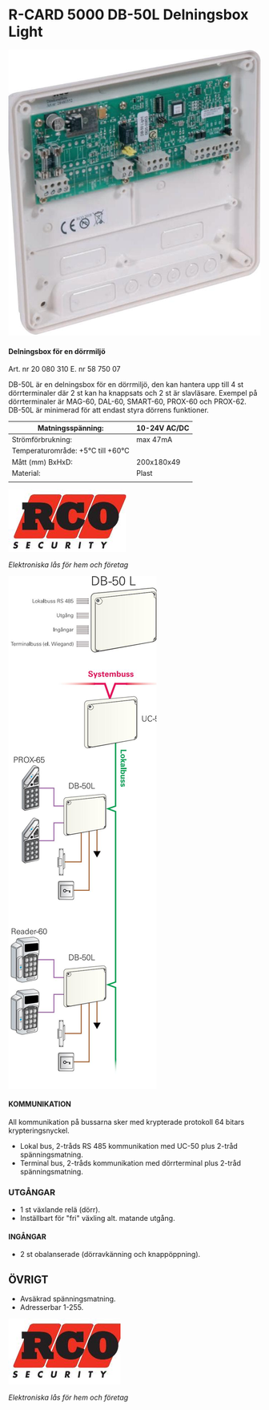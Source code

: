 # **R-CARD 5000** DB-50L Delningsbox Light

![](_page_0_Picture_1.jpeg)

#### Delningsbox för en dörrmiljö

Art. nr 20 080 310 E. nr 58 750 07

DB-50L är en delningsbox för en dörrmiljö, den kan hantera upp till 4 st dörrterminaler där 2 st kan ha knappsats och 2 st är slavläsare. Exempel på dörrterminaler är MAG-60, DAL-60, SMART-60, PROX-60 och PROX-62. DB-50L är minimerad för att endast styra dörrens funktioner.

| Matningsspänning:                 | 10-24V AC/DC |
|-----------------------------------|--------------|
| Strömförbrukning:                 | max 47mA     |
| Temperaturområde: +5°C till +60°C |              |
| Mått (mm) BxHxD:                  | 200x180x49   |
| Material:                         | Plast        |
|                                   |              |

![](_page_0_Picture_6.jpeg)

*Elektroniska lås för hem och företag*

![](_page_1_Figure_0.jpeg)

#### KOMMUNIKATION

All kommunikation på bussarna sker med krypterade protokoll 64 bitars krypteringsnyckel.

- Lokal bus, 2-tråds RS 485 kommunikation med UC-50 plus 2-tråd spänningsmatning.
- Terminal bus, 2-tråds kommunikation med dörrterminal plus 2-tråd spänningsmatning.

### UTGÅNGAR

- 1 st växlande relä (dörr).
- Inställbart för "fri" växling alt. matande utgång.

#### INGÅNGAR

- 2 st obalanserade (dörravkänning och knappöppning).
## ÖVRIGT

- Avsäkrad spänningsmatning.
- Adresserbar 1-255.

![](_page_1_Picture_13.jpeg)

*Elektroniska lås för hem och företag*